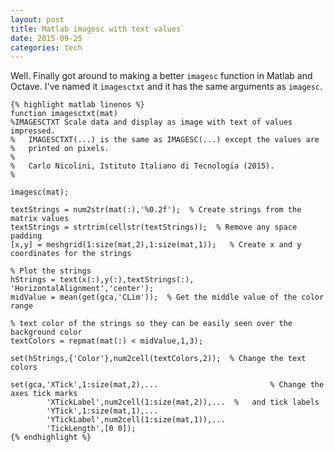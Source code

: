 ```yaml
---
layout: post
title: Matlab imagesc with text values
date: 2015-09-25
categories: tech
---
```


Well. Finally got around to making a better ``imagesc`` function in Matlab and Octave. I've named it ``imagesctxt`` and it has the same arguments as ``imagesc``.

	{% highlight matlab linenos %}
	function imagesctxt(mat)
	%IMAGESCTXT Scale data and display as image with text of values impressed.
	%   IMAGESCTXT(...) is the same as IMAGESC(...) except the values are
	%   printed on pixels.
	%
	%   Carlo Nicolini, Istituto Italiano di Tecnologia (2015).
	%

	imagesc(mat);

	textStrings = num2str(mat(:),'%0.2f');  % Create strings from the matrix values
	textStrings = strtrim(cellstr(textStrings));  % Remove any space padding
	[x,y] = meshgrid(1:size(mat,2),1:size(mat,1));   % Create x and y coordinates for the strings

	% Plot the strings
	hStrings = text(x(:),y(:),textStrings(:), 'HorizontalAlignment','center');
	midValue = mean(get(gca,'CLim'));  % Get the middle value of the color range

	% text color of the strings so they can be easily seen over the background color
	textColors = repmat(mat(:) < midValue,1,3);

	set(hStrings,{'Color'},num2cell(textColors,2));  % Change the text colors

	set(gca,'XTick',1:size(mat,2),...                         % Change the axes tick marks
	        'XTickLabel',num2cell(1:size(mat,2)),...  %   and tick labels
	        'YTick',1:size(mat,1),...
	        'YTickLabel',num2cell(1:size(mat,1)),...
	        'TickLength',[0 0]);
	{% endhighlight %}